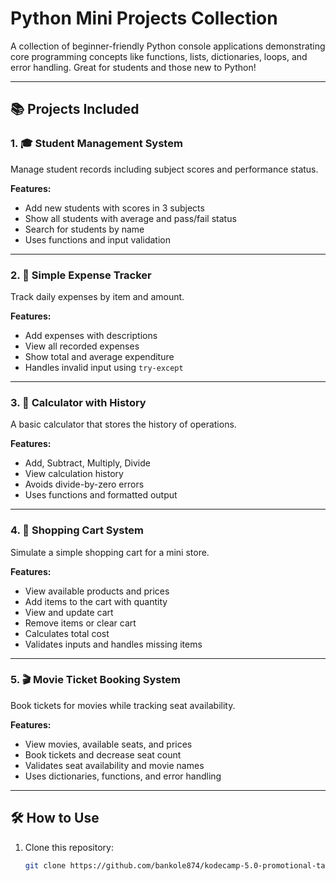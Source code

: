 # Python Mini Projects Collection

A collection of beginner-friendly Python console applications demonstrating core programming concepts like functions, lists, dictionaries, loops, and error handling. Great for students and those new to Python!

---

## 📚 Projects Included

### 1. 🎓 Student Management System
Manage student records including subject scores and performance status.

**Features:**
- Add new students with scores in 3 subjects
- Show all students with average and pass/fail status
- Search for students by name
- Uses functions and input validation

---

### 2. 💸 Simple Expense Tracker
Track daily expenses by item and amount.

**Features:**
- Add expenses with descriptions
- View all recorded expenses
- Show total and average expenditure
- Handles invalid input using `try-except`

---

### 3. 🧮 Calculator with History
A basic calculator that stores the history of operations.

**Features:**
- Add, Subtract, Multiply, Divide
- View calculation history
- Avoids divide-by-zero errors
- Uses functions and formatted output

---

### 4. 🛒 Shopping Cart System
Simulate a simple shopping cart for a mini store.

**Features:**
- View available products and prices
- Add items to the cart with quantity
- View and update cart
- Remove items or clear cart
- Calculates total cost
- Validates inputs and handles missing items

---

### 5. 🎬 Movie Ticket Booking System
Book tickets for movies while tracking seat availability.

**Features:**
- View movies, available seats, and prices
- Book tickets and decrease seat count
- Validates seat availability and movie names
- Uses dictionaries, functions, and error handling

---

## 🛠️ How to Use

1. Clone this repository:
   ```bash
   git clone https://github.com/bankole874/kodecamp-5.0-promotional-task-2/
